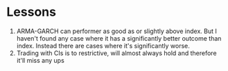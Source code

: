 # Lessons

1. ARMA-GARCH can performer as good as or slightly above index. But I haven't found any case where it has a significantly better outcome than index. Instead there are cases where it's significantly worse.
2. Trading with CIs is to restrictive, will almost always hold and therefore it'll miss any ups